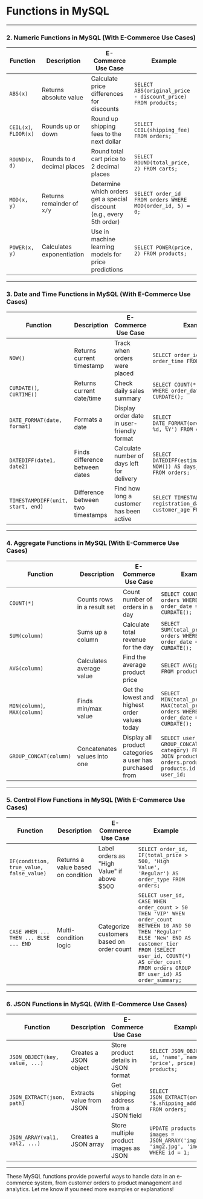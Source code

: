 # Functions in MySQL


---

### **2. Numeric Functions in MySQL (With E-Commerce Use Cases)**  

| **Function** | **Description** | **E-Commerce Use Case** | **Example** |
|-------------|---------------|--------------------|-----------|
| `ABS(x)` | Returns absolute value | Calculate price differences for discounts | `SELECT ABS(original_price - discount_price) FROM products;` |
| `CEIL(x)`, `FLOOR(x)` | Rounds up or down | Round up shipping fees to the next dollar | `SELECT CEIL(shipping_fee) FROM orders;` |
| `ROUND(x, d)` | Rounds to `d` decimal places | Round total cart price to 2 decimal places | `SELECT ROUND(total_price, 2) FROM carts;` |
| `MOD(x, y)` | Returns remainder of `x/y` | Determine which orders get a special discount (e.g., every 5th order) | `SELECT order_id FROM orders WHERE MOD(order_id, 5) = 0;` |
| `POWER(x, y)` | Calculates exponentiation | Use in machine learning models for price predictions | `SELECT POWER(price, 2) FROM products;` |

---

### **3. Date and Time Functions in MySQL (With E-Commerce Use Cases)**  

| **Function** | **Description** | **E-Commerce Use Case** | **Example** |
|-------------|---------------|--------------------|-----------|
| `NOW()` | Returns current timestamp | Track when orders were placed | `SELECT order_id, NOW() AS order_time FROM orders;` |
| `CURDATE()`, `CURTIME()` | Returns current date/time | Check daily sales summary | `SELECT COUNT(*) FROM orders WHERE order_date = CURDATE();` |
| `DATE_FORMAT(date, format)` | Formats a date | Display order date in user-friendly format | `SELECT DATE_FORMAT(order_date, '%M %d, %Y') FROM orders;` |
| `DATEDIFF(date1, date2)` | Finds difference between dates | Calculate number of days left for delivery | `SELECT DATEDIFF(estimated_delivery, NOW()) AS days_remaining FROM orders;` |
| `TIMESTAMPDIFF(unit, start, end)` | Difference between two timestamps | Find how long a customer has been active | `SELECT TIMESTAMPDIFF(YEAR, registration_date, NOW()) AS customer_age FROM users;` |

---

### **4. Aggregate Functions in MySQL (With E-Commerce Use Cases)**  

| **Function** | **Description** | **E-Commerce Use Case** | **Example** |
|-------------|---------------|--------------------|-----------|
| `COUNT(*)` | Counts rows in a result set | Count number of orders in a day | `SELECT COUNT(*) FROM orders WHERE order_date = CURDATE();` |
| `SUM(column)` | Sums up a column | Calculate total revenue for the day | `SELECT SUM(total_price) FROM orders WHERE order_date = CURDATE();` |
| `AVG(column)` | Calculates average value | Find the average product price | `SELECT AVG(price) FROM products;` |
| `MIN(column)`, `MAX(column)` | Finds min/max value | Get the lowest and highest order values today | `SELECT MIN(total_price), MAX(total_price) FROM orders WHERE order_date = CURDATE();` |
| `GROUP_CONCAT(column)` | Concatenates values into one | Display all product categories a user has purchased from | `SELECT user_id, GROUP_CONCAT(DISTINCT category) FROM orders JOIN products ON orders.product_id = products.id GROUP BY user_id;` |

---

### **5. Control Flow Functions in MySQL (With E-Commerce Use Cases)**  

| **Function** | **Description** | **E-Commerce Use Case** | **Example** |
|-------------|---------------|--------------------|-----------|
| `IF(condition, true_value, false_value)` | Returns a value based on condition | Label orders as "High Value" if above $500 | `SELECT order_id, IF(total_price > 500, 'High Value', 'Regular') AS order_type FROM orders;` |
| `CASE WHEN ... THEN ... ELSE ... END` | Multi-condition logic | Categorize customers based on order count | ```SELECT user_id, CASE WHEN order_count > 50 THEN 'VIP' WHEN order_count BETWEEN 10 AND 50 THEN 'Regular' ELSE 'New' END AS customer_tier FROM (SELECT user_id, COUNT(*) AS order_count FROM orders GROUP BY user_id) AS order_summary;``` |

---

### **6. JSON Functions in MySQL (With E-Commerce Use Cases)**  

| **Function** | **Description** | **E-Commerce Use Case** | **Example** |
|-------------|---------------|--------------------|-----------|
| `JSON_OBJECT(key, value, ...)` | Creates a JSON object | Store product details in JSON format | `SELECT JSON_OBJECT('id', id, 'name', name, 'price', price) FROM products;` |
| `JSON_EXTRACT(json, path)` | Extracts value from JSON | Get shipping address from a JSON field | `SELECT JSON_EXTRACT(order_data, '$.shipping_address') FROM orders;` |
| `JSON_ARRAY(val1, val2, ...)` | Creates a JSON array | Store multiple product images as JSON | `UPDATE products SET images = JSON_ARRAY('img1.jpg', 'img2.jpg', 'img3.jpg') WHERE id = 1;` |

---

These MySQL functions provide powerful ways to handle data in an e-commerce system, from customer orders to product management and analytics. Let me know if you need more examples or explanations!

